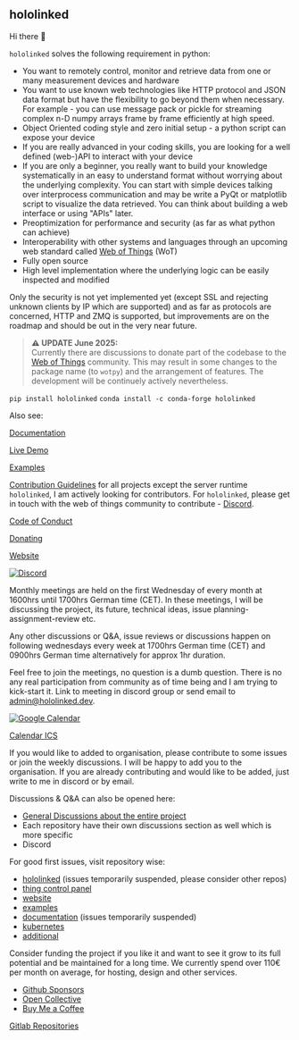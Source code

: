 ## hololinked

Hi there 👋

`hololinked` solves the following requirement in python:
- You want to remotely control, monitor and retrieve data from one or many measurement devices and hardware
- You want to use known web technologies like HTTP protocol and JSON data format but have the flexibility to go beyond them when necessary. For example - you can use message pack or pickle for streaming complex n-D numpy arrays frame by frame efficiently at high speed.
- Object Oriented coding style and zero initial setup - a python script can expose your device
- If you are really advanced in your coding skills, you are looking for a well defined (web-)API to interact with your device 
- If you are only a beginner, you really want to build your knowledge systematically in an easy to understand format without worrying about the underlying complexity. You can start with simple devices talking over interprocess communication and may be write a PyQt or matplotlib script to visualize the data retrieved. You can think about building a web interface or using "APIs" later.
- Preoptimization for performance and security (as far as what python can achieve)
- Interoperability with other systems and languages through an upcoming web standard called [Web of Things](https://www.w3.org/WoT/) (WoT)
- Fully open source
- High level implementation where the underlying logic can be easily inspected and modified

Only the security is not yet implemented yet (except SSL and rejecting unknown clients by IP which are supported) and as far as protocols are concerned, HTTP and ZMQ is supported, but improvements are on the roadmap and should be out in the very near future. 

> **⚠️ UPDATE June 2025:**  
> Currently there are discussions to donate part of the codebase to the [Web of Things](https://www.w3.org/WoT/) community. This may result in some changes to the package name (to `wotpy`) and the arrangement of features. The development will be continuely actively nevertheless.

<!-- Anyway, for the above stated requirements, `hololinked` is the right choice. Dont put together a myriad of python tools and protocols to build your own server just because you can do that in python. Broad minded choices have already been taken for you, that is, if you are willing to stick to object oriented paradigm. -->

`pip install hololinked`
`conda install -c conda-forge hololinked`

<a id="all-links"></a>

Also see: 

[Documentation](https://hololinked.readthedocs.io/en/latest/)

[Live Demo](https://control-panel.hololinked.dev/#https://examples.hololinked.dev/simulations/oscilloscope/resources/wot-td)

[Examples](https://github.com/hololinked-dev/examples)

[Contribution Guidelines](../CONTRIBUTING.md) for all projects except the server runtime `hololinked`, I am actively looking for contributors. For `hololinked`, please get in touch with the web of things community to contribute - [Discord](https://discord.com/invite/JXY2Jzefz3).

[Code of Conduct](../CODE_OF_CONDUCT.md)

<!-- [Project Planning](https://github.com/orgs/hololinked-dev/projects) -->

[Donating](https://github.com/sponsors/VigneshVSV)

[Website](https://hololinked.dev)

<a id="monthly-meetings"></a>

[![Discord](https://img.shields.io/discord/1265289049783140464?label=Discord%20Members&logo=discord)](https://discord.com/invite/kEz87zqQXh)

Monthly meetings are held on the first Wednesday of every month at 1600hrs until 1700hrs German time (CET). In these meetings, I will be discussing the project, its future, technical ideas, issue planning-assignment-review etc.

Any other discussions or Q&A, issue reviews or discussions happen on following wednesdays every week at 1700hrs German time (CET) and 0900hrs German time alternatively for approx 1hr duration. 

Feel free to join the meetings, no question is a dumb question. There is no any real participation from community as of time being and I am trying to kick-start it. Link to meeting in discord group or send email to admin@hololinked.dev.

<a target="_blank" href="https://calendar.google.com/calendar/embed?src=3d5d7524047fb738b474d09d67c4456646160a770c0d92e5c493297777a85be6%40group.calendar.google.com&ctz=Europe%2FBerlin"><img border="0" src="https://calendar.google.com/calendar/images/ext/gc_button1_en-GB.gif" alt="Google Calendar"></a>

[Calendar ICS](https://calendar.google.com/calendar/ical/3d5d7524047fb738b474d09d67c4456646160a770c0d92e5c493297777a85be6%40group.calendar.google.com/public/basic.ics)

If you would like to added to organisation, please contribute to some issues or join the weekly discussions. I will be happy to add you to the organisation. If you are already contributing and would like to be added, just write to me in discord or by email. 

Discussions & Q&A can also be opened here: 
- [General Discussions about the entire project](https://github.com/orgs/hololinked-dev/discussions)
- Each repository have their own discussions section as well which is more specific 
- Discord

<a id="good-first-issues"></a>

For good first issues, visit repository wise:
- [hololinked](https://github.com/hololinked-dev/hololinked/issues?q=is%3Aissue%20state%3Aopen%20label%3A%22good%20first%20issue%22) (issues temporarily suspended, please consider other repos)
- [thing control panel](https://github.com/hololinked-dev/thing-control-panel/issues?q=is%3Aissue%20state%3Aopen%20label%3A%22good%20first%20issue%22)
- [website](https://github.com/hololinked-dev/website/issues?q=is%3Aissue%20state%3Aopen%20label%3A%22good%20first%20issue%22)
- [examples](https://github.com/hololinked-dev/examples/issues?q=is%3Aissue%20state%3Aopen%20label%3A%22good%20first%20issue%22)
- [documentation](https://github.com/hololinked-dev/docs-v2/issues?q=is%3Aissue%20state%3Aopen%20label%3A%22good%20first%20issue%22) (issues temporarily suspended)
- [kubernetes](https://github.com/hololinked-dev/vps-kubernetes-cluster/issues?q=is%3Aissue%20state%3Aopen%20label%3A%22good%20first%20issue%22)
- [additional](https://github.com/hololinked-dev/.github/issues)

<a id="funding"></a>

Consider funding the project if you like it and want to see it grow to its full potential and be maintained for a long time.
We currently spend over 110€ per month on average, for hosting, design and other services.

- [Github Sponsors](https://github.com/sponsors/VigneshVSV)
- [Open Collective](https://opencollective.com/hololinked-dev)
- [Buy Me a Coffee](https://www.buymeacoffee.com/vigneshvsv)

<a id="gitlab-section"></a>

[Gitlab Repositories](https://gitlab.com/hololinked)
